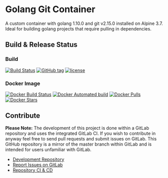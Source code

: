 # Golang Git Container

A custom container with golang 1.10.0 and git v2.15.0 installed on Alpine 3.7. Ideal for building golang projects that require pulling in dependencies.

## Build & Release Status

### Build

[![Build Status](https://gitlab.com/TheYorkshireDev/golang-git/badges/master/build.svg)](https://gitlab.com/TheYorkshireDev/golang-git/pipelines) [![GitHub tag](https://img.shields.io/github/tag/theyorkshiredev/golang-git.svg)](https://github.com/theyorkshiredev/golang-git/releases) [![license](https://img.shields.io/github/license/theyorkshiredev/golang-git.svg)](https://github.com/theyorkshiredev/golang-git/blob/master/LICENCE)

### Docker Image

[![Docker Build Status](https://img.shields.io/docker/build/theyorkshiredev/golang-git.svg)](https://hub.docker.com/r/theyorkshiredev/golang-git/) [![Docker Automated build](https://img.shields.io/docker/automated/theyorkshiredev/golang-git.svg)](https://hub.docker.com/r/theyorkshiredev/golang-git/) [![Docker Pulls](https://img.shields.io/docker/pulls/theyorkshiredev/golang-git.svg)](https://hub.docker.com/r/theyorkshiredev/golang-git/) [![Docker Stars](https://img.shields.io/docker/stars/theyorkshiredev/golang-git.svg)](https://hub.docker.com/r/theyorkshiredev/golang-git/)

## Contribute

**Please Note:** The development of this project is done within a GitLab repository and uses the integrated GitLab CI. If you wish to contribute in anyway feel free to send pull requests and submit issues on GitLab. This GitHub repository is a mirror of the master branch within GitLab and is intended for users unfamiliar with GitLab.

* [Development Repository](https://gitlab.com/TheYorkshireDev/golang-git)
* [Report Issues on GitLab](https://gitlab.com/TheYorkshireDev/golang-git/issues)
* [Repository CI & CD](https://gitlab.com/TheYorkshireDev/golang-git/pipelines)
